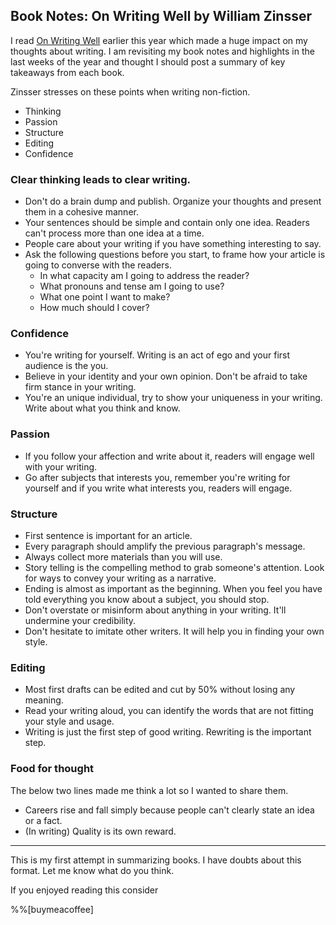 ## Book Notes: On Writing Well by William Zinsser

I read  [On Writing Well](https://www.goodreads.com/book/show/53343.On_Writing_Well)  earlier this year which made a huge impact on my thoughts about writing. I am revisiting my book notes and highlights in the last weeks of the year and thought I should post a summary of key takeaways from each book.

Zinsser stresses on these points when writing non-fiction.

- Thinking
- Passion
- Structure
- Editing
- Confidence

### Clear thinking leads to clear writing.
- Don't do a brain dump and publish. Organize your thoughts and present them in a cohesive manner.
- Your sentences should be simple and contain only one idea. Readers can't process more than one idea at a time.
- People care about your writing if you have something interesting to say.
- Ask the following questions before you start, to frame how your article is going to converse with the readers.
    - In what capacity am I going to address the reader?
    - What pronouns and tense am I going to use?
    - What one point I want to make?
    - How much should I cover?

### Confidence
- You're writing for yourself. Writing is an act of ego and your first audience is the you.
- Believe in your identity and your own opinion. Don't be afraid to take firm stance in your writing.
- You're an unique individual, try to show your uniqueness in your writing. Write about what you think and know.

### Passion
- If you follow your affection and write about it, readers will engage well with your writing.
- Go after subjects that interests you, remember you're writing for yourself and if you write what interests you, readers will engage.

### Structure
- First sentence is important for an article.
- Every paragraph should amplify the previous paragraph's message.
- Always collect more materials than you will use.
- Story telling is the compelling method to grab someone's attention. Look for ways to convey your writing as a narrative.
- Ending is almost as important as the beginning. When you feel you have told everything you know about a subject, you should stop.
- Don't overstate or misinform about anything in your writing. It'll undermine your credibility.
- Don't hesitate to imitate other writers. It will help you in finding your own style.

### Editing
- Most first drafts can be edited and cut by 50% without losing any meaning.
- Read your writing aloud, you can identify the words that are not fitting your style and usage.
- Writing is just the first step of good writing. Rewriting is the important step.

### Food for thought
The below two lines made me think a lot so I wanted to share them.

- Careers rise and fall simply because people can't clearly state an idea or a fact.
- (In writing) Quality is its own reward.


***

This is my first attempt in summarizing books. I have doubts about this format. Let me know what do you think.

If you enjoyed reading this consider

%%[buymeacoffee]